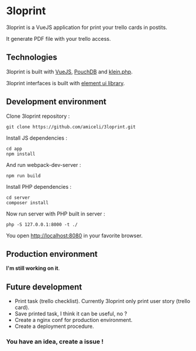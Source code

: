 # 3loprint

3loprint is a VueJS application for print your trello cards in postits.

It generate PDF file with your trello access.

## Technologies

3loprint is built with [VueJS](https://vuejs.org/), [PouchDB](https://pouchdb.com/) and [klein.php](https://github.com/klein/klein.php).

3loprint interfaces is built with [element ui library](http://element.eleme.io/#/en-US).

## Development environment

Clone 3loprint repository : 

    git clone https://github.com/amiceli/3loprint.git
    
Install JS dependencies : 

    cd app
    npm install
    
And run webpack-dev-server : 

    npm run build
    
Install PHP dependencies : 

    cd server
    composer install
    
Now run server with PHP built in server : 

    php -S 127.0.0.1:8000 -t ./
    
You open [http://localhost:8080](http://localhost:8080) in your favorite browser.

## Production environment

**I'm still working on it**.

## Future development

 - Print task (trello checklist). Currently 3loprint only print user story (trello card).
 - Save printed task, I think it can be useful, no ?
 - Create a nginx conf for production environment.
 - Create a deployment procedure.
 
### You have an idea, create a issue !